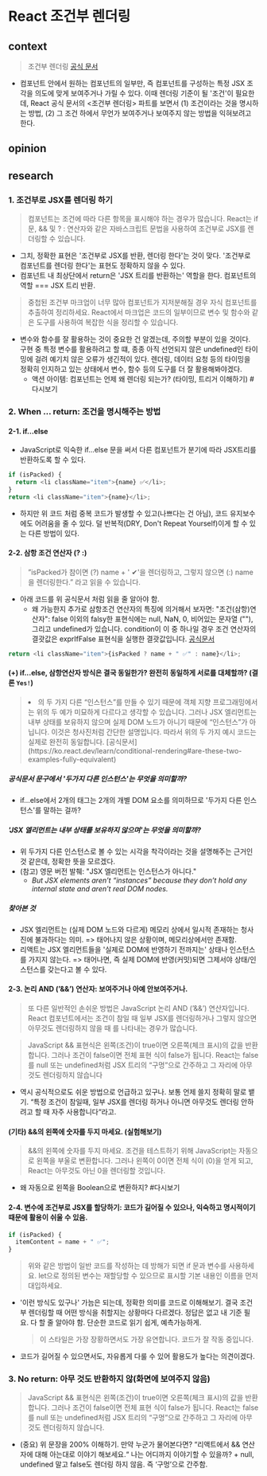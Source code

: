 # React 조건부 렌더링

## context

> 조건부 렌더링 [공식 문서](https://ko.react.dev/learn/conditional-rendering)

- 컴포넌트 안에서 원하는 컴포넌트의 일부만, 즉 컴포넌트를 구성하는 특정 JSX 조각을 의도에 맞게 보여주거나 가릴 수 있다. 이때 렌더링 기준이 될 '조건'이 필요한데, React 공식 문서의 <조건부 렌더링> 파트를 보면서 (1) 조건이라는 것을 명시하는 방법, (2) 그 조건 하에서 무언가 보여주거나 보여주지 않는 방법을 익혀보려고 한다.

## opinion

## research

### 1. 조건부로 JSX를 렌더링 하기

> 컴포넌트는 조건에 따라 다른 항목을 표시해야 하는 경우가 많습니다. React는 if 문, && 및 ? : 연산자와 같은 자바스크립트 문법을 사용하여 조건부로 JSX를 렌더링할 수 있습니다.

- 그치, 정확한 표현은 '조건부로 JSX를 반환, 렌더링 한다'는 것이 맞다. '조건부로 컴포넌트를 렌더링 한다'는 표현도 정확하지 않을 수 있다.
- 컴포넌트 내 최상단에서 return은 'JSX 트리를 반환하는' 역할을 한다. 컴포넌트의 역할 === JSX 트리 반환.

> 중첩된 조건부 마크업이 너무 많아 컴포넌트가 지저분해질 경우 자식 컴포넌트를 추출하여 정리하세요. React에서 마크업은 코드의 일부이므로 변수 및 함수와 같은 도구를 사용하여 복잡한 식을 정리할 수 있습니다.

- 변수와 함수를 잘 활용하는 것이 중요한 건 알겠는데, 주의할 부분이 있을 것이다. 구현 중 특정 변수를 활용하려고 할 떄, 종종 아직 선언되지 않은 undefined인 타이밍에 걸려 예기치 않은 오류가 생긴적이 있다. 렌더링, 데이터 요청 등의 타이밍을 정확히 인지하고 있는 상태에서 변수, 함수 등의 도구를 더 잘 활용해봐야겠다.
  - 액션 아이템: 컴포넌트는 언제 왜 렌더링 되는가? (타이밍, 트리거 이해하기) #다시보기

### 2. When ... return: 조건을 명시해주는 방법

#### 2-1. if...else

- JavaScript로 익숙한 if...else 문을 써서 다른 컴포넌트가 분기에 따라 JSX트리를 반환하도록 할 수 있다.

```js
if (isPacked) {
  return <li className="item">{name} ✅</li>;
}
return <li className="item">{name}</li>;
```

- 하지만 위 코드 처럼 중복 코드가 발생할 수 있고(나쁘다는 건 아님), 코드 유지보수에도 어려움을 줄 수 있다. 덜 반복적(DRY, Don't Repeat Yourself)이게 할 수 있는 다른 방법이 있다.

#### 2-2. 삼항 조건 연산자 (? :)

> ”isPacked가 참이면 (?) name + ' ✔'을 렌더링하고, 그렇지 않으면 (:) name을 렌더링한다.” 라고 읽을 수 있습니다.

- 아래 코드를 위 공식문서 처럼 읽을 줄 알아야 함.
  - 왜 가능한지 추가로 삼항조건 연산자의 특징에 의거해서 보자면: "조건(삼항)연산자": false 이외의 falsy한 표현식에는 null, NaN, 0, 비어있는 문자열 (""), 그리고 undefined가 있습니다. condition이 이 중 하나일 경우 조건 연산자의 결괏값은 exprIfFalse 표현식을 실행한 결괏값입니다. [공식문서](https://developer.mozilla.org/ko/docs/Web/JavaScript/Reference/Operators/Conditional_operator)

```js
return <li className="item">{isPacked ? name + " ✅" : name}</li>;
```

#### (+) if...else, 삼항연산자 방식은 결국 동일한가? 완전히 동일하게 서로를 대체할까? (결론 `Yes!`)

> <li>의 두 가지 다른 “인스턴스”를 만들 수 있기 때문에 객체 지향 프로그래밍에서는 위의 두 예가 미묘하게 다르다고 생각할 수 있습니다. 그러나 JSX 엘리먼트는 내부 상태를 보유하지 않으며 실제 DOM 노드가 아니기 때문에 “인스턴스”가 아닙니다. 이것은 청사진처럼 간단한 설명입니다. 따라서 위의 두 가지 예시 코드는 실제로 완전히 동일합니다. [공식문서](https://ko.react.dev/learn/conditional-rendering#are-these-two-examples-fully-equivalent)

##### 공식문서 문구에서 '두가지 다른 인스턴스'는 무엇을 의미할까?

- if…else에서 2개의 태그는 2개의 개별 DOM 요소를 의미하므로 '두가지 다른 인스턴스'를 말하는 걸까?

##### 'JSX 엘리먼트는 내부 상태를 보유하지 않으며'는 무엇을 의미할까?

- 위 두가지 다른 인스턴스로 볼 수 있는 시각을 착각이라는 것을 설명해주는 근거인 것 같은데, 정확한 뜻을 모르겠다.
- (참고) 영문 버전 발췌: "JSX 엘리먼트는 인스턴스가 아니다."
  - _But JSX elements aren’t “instances” because they don’t hold any internal state and aren’t real DOM nodes._

##### 찾아본 것

- JSX 엘리먼트는 (실제 DOM 노드와 다르게) 메모리 상에서 일시적 존재하는 청사진에 불과하다는 의미. => 태어나지 않은 상황이며, 메모리상에서만 존재함.
- 리액트는 JSX 엘리먼트들을 '실제로 DOM에 반영하기 전까지는' 상태나 인스턴스를 가지지 않는다. => 태어나면, 즉 실제 DOM에 반영(커밋)되면 그제서야 상태/인스턴스를 갖는다고 볼 수 있다.

#### 2-3. 논리 AND (’&&’) 연산자: 보여주거나 아예 안보여주거나.

> 또 다른 일반적인 손쉬운 방법은 JavaScript 논리 AND (’&&’) 연산자입니다. React 컴포넌트에서는 조건이 참일 때 일부 JSX를 렌더링하거나 그렇지 않으면 아무것도 렌더링하지 않을 때 를 나타내는 경우가 많습니다.

> JavaScript && 표현식은 왼쪽(조건)이 true이면 오른쪽(체크 표시)의 값을 반환합니다. 그러나 조건이 false이면 전체 표현 식이 false가 됩니다. React는 false를 null 또는 undefined처럼 JSX 트리의 “구멍”으로 간주하고 그 자리에 아무것도 렌더링하지 않습니다

- 역시 공식적으로도 쉬운 방법으로 언급하고 있구나. 보통 언제 쓸지 정확히 말로 뱉기. “특정 조건이 참일때, 일부 JSX를 렌더링 하거나 아니면 아무것도 렌더링 안하려고 할 때 자주 사용합니다“라고.

#### (기타) &&의 왼쪽에 숫자를 두지 마세요. (실험해보기)

> &&의 왼쪽에 숫자를 두지 마세요. 조건을 테스트하기 위해 JavaScript는 자동으로 왼쪽을 부울로 변환합니다. 그러나 왼쪽이 0이면 전체 식이 (0)을 얻게 되고, React는 아무것도 아닌 0을 렌더링할 것입니다.

- 왜 자동으로 왼쪽을 Boolean으로 변환하지? #다시보기

#### 2-4. 변수에 조건부로 JSX를 할당하기: 코드가 길어질 수 있으나, 익숙하고 명시적이기 때문에 활용이 쉬울 수 있음.

```js
if (isPacked) {
  itemContent = name + " ✅";
}
```

> 위와 같은 방법이 일반 코드를 작성하는 데 방해가 되면 if 문과 변수를 사용하세요. let으로 정의된 변수는 재할당할 수 있으므로 표시할 기본 내용인 이름을 먼저 대입하세요.

- '이런 방식도 있구나' 가늠은 되는데, 정확한 의미를 코드로 이해해보기. 결국 조건부 렌더링할 때 어떤 방식을 취할지는 상황마다 다르겠다. 정답은 없고 내 기준 필요. 다 할 줄 알아야 함. 단순한 코드로 읽기 쉽게, 예측가능하게.
  > 이 스타일은 가장 장황하면서도 가장 유연합니다. 코드가 잘 작동 중입니다.
- 코드가 길어질 수 있으면서도, 자유롭게 다룰 수 있어 활용도가 높다는 의견이겠다.

### 3. No return: 아무 것도 반환하지 않(화면에 보여주지 않음)

> JavaScript && 표현식은 왼쪽(조건)이 true이면 오른쪽(체크 표시)의 값을 반환합니다. 그러나 조건이 false이면 전체 표현 식이 false가 됩니다. React는 false를 null 또는 undefined처럼 JSX 트리의 “구멍”으로 간주하고 그 자리에 아무것도 렌더링하지 않습니다.

- (중요) 위 문장을 200% 이해하기. 만약 누군가 물어본다면? “리액트에서 && 연산자에 대해 아는대로 이야기 해보세요.“ 나는 어디까지 이야기할 수 있을까? + null, undefined 말고 false도 렌더링 하지 않음. 즉 ‘구멍’으로 간주함.
